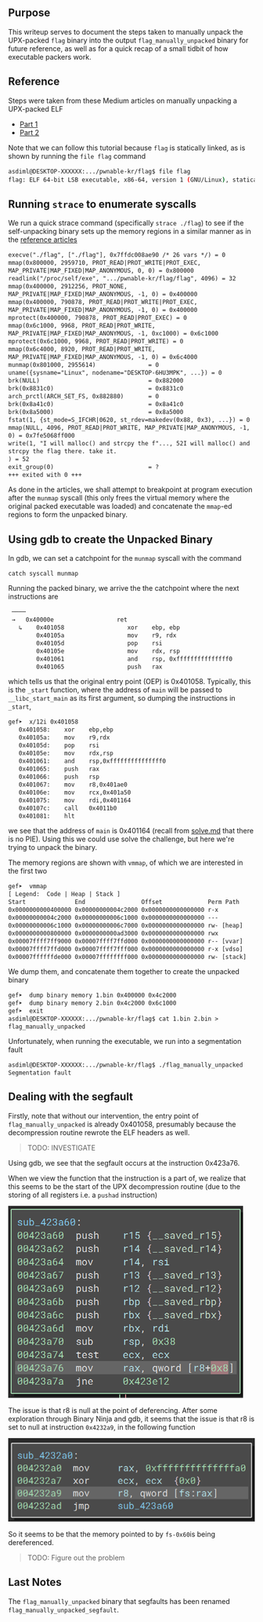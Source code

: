 ## Purpose

This writeup serves to document the steps taken to manually unpack the UPX-packed `flag` binary into the output `flag_manually_unpacked` binary for future reference, as well as for a quick recap of a small tidbit of how executable packers work. 

## Reference

Steps were taken from these Medium articles on manually unpacking a UPX-packed ELF
- [Part 1](https://dlnhxyz.medium.com/manually-unpacking-a-upx-packed-binary-with-radare2-part-1-7039317c2ed8)
- [Part 2](https://dlnhxyz.medium.com/manually-unpacking-a-upx-packed-binary-with-radare2-part-2-be00860b5eac)

Note that we can follow this tutorial because `flag` is statically linked, as is shown by running the `file flag` command

```bash
asdiml@DESKTOP-XXXXXX:.../pwnable-kr/flag$ file flag
flag: ELF 64-bit LSB executable, x86-64, version 1 (GNU/Linux), statically linked, no section header
```

## Running `strace` to enumerate syscalls

We run a quick strace command (specifically `strace ./flag`) to see if the self-unpacking binary sets up the memory regions in a similar manner as in the [reference articles](#reference)

```
execve("./flag", ["./flag"], 0x7ffdc008ae90 /* 26 vars */) = 0
mmap(0x800000, 2959710, PROT_READ|PROT_WRITE|PROT_EXEC, MAP_PRIVATE|MAP_FIXED|MAP_ANONYMOUS, 0, 0) = 0x800000
readlink("/proc/self/exe", ".../pwnable-kr/flag/flag", 4096) = 32
mmap(0x400000, 2912256, PROT_NONE, MAP_PRIVATE|MAP_FIXED|MAP_ANONYMOUS, -1, 0) = 0x400000
mmap(0x400000, 790878, PROT_READ|PROT_WRITE|PROT_EXEC, MAP_PRIVATE|MAP_FIXED|MAP_ANONYMOUS, -1, 0) = 0x400000
mprotect(0x400000, 790878, PROT_READ|PROT_EXEC) = 0
mmap(0x6c1000, 9968, PROT_READ|PROT_WRITE, MAP_PRIVATE|MAP_FIXED|MAP_ANONYMOUS, -1, 0xc1000) = 0x6c1000
mprotect(0x6c1000, 9968, PROT_READ|PROT_WRITE) = 0
mmap(0x6c4000, 8920, PROT_READ|PROT_WRITE, MAP_PRIVATE|MAP_FIXED|MAP_ANONYMOUS, -1, 0) = 0x6c4000
munmap(0x801000, 2955614)               = 0
uname({sysname="Linux", nodename="DESKTOP-6HU3MPK", ...}) = 0
brk(NULL)                               = 0x882000
brk(0x8831c0)                           = 0x8831c0
arch_prctl(ARCH_SET_FS, 0x882880)       = 0
brk(0x8a41c0)                           = 0x8a41c0
brk(0x8a5000)                           = 0x8a5000
fstat(1, {st_mode=S_IFCHR|0620, st_rdev=makedev(0x88, 0x3), ...}) = 0
mmap(NULL, 4096, PROT_READ|PROT_WRITE, MAP_PRIVATE|MAP_ANONYMOUS, -1, 0) = 0x7fe5068ff000
write(1, "I will malloc() and strcpy the f"..., 52I will malloc() and strcpy the flag there. take it.
) = 52
exit_group(0)                           = ?
+++ exited with 0 +++
```

As done in the articles, we shall attempt to breakpoint at program execution after the `munmap` syscall (this only frees the virtual memory where the original packed executable was loaded) and concatenate the `mmap`-ed regions to form the unpacked binary. 

## Using gdb to create the Unpacked Binary

In gdb, we can set a catchpoint for the `munmap` syscall with the command

```
catch syscall munmap
```

Running the packed binary, we arrive the the catchpoint where the next instructions are

```
 ────
 →   0x40000e                  ret    
   ↳    0x401058                  xor    ebp, ebp
        0x40105a                  mov    r9, rdx
        0x40105d                  pop    rsi
        0x40105e                  mov    rdx, rsp
        0x401061                  and    rsp, 0xfffffffffffffff0
        0x401065                  push   rax
```

which tells us that the original entry point (OEP) is 0x401058. Typically, this is the `_start` function, where the address of `main` will be passed to `__libc_start_main` as its first argument, so dumping the instructions in `_start`, 

```
gef➤  x/12i 0x401058
   0x401058:    xor    ebp,ebp
   0x40105a:    mov    r9,rdx
   0x40105d:    pop    rsi
   0x40105e:    mov    rdx,rsp
   0x401061:    and    rsp,0xfffffffffffffff0
   0x401065:    push   rax
   0x401066:    push   rsp
   0x401067:    mov    r8,0x401ae0
   0x40106e:    mov    rcx,0x401a50
   0x401075:    mov    rdi,0x401164
   0x40107c:    call   0x4011b0
   0x401081:    hlt
```

we see that the address  of `main` is 0x401164 (recall from [solve.md](./solve.md#improvements-on-hindsight) that there is no PIE). Using this we could use solve the challenge, but here we're trying to unpack the binary. 

The memory regions are shown with `vmmap`, of which we are interested in the first two

```
gef➤  vmmap
[ Legend:  Code | Heap | Stack ]
Start              End                Offset             Perm Path
0x0000000000400000 0x00000000004c2000 0x0000000000000000 r-x 
0x00000000004c2000 0x00000000006c1000 0x0000000000000000 --- 
0x00000000006c1000 0x00000000006c7000 0x0000000000000000 rw- [heap]
0x0000000000800000 0x0000000000ad3000 0x0000000000000000 rwx 
0x00007ffff7ff9000 0x00007ffff7ffd000 0x0000000000000000 r-- [vvar]
0x00007ffff7ffd000 0x00007ffff7fff000 0x0000000000000000 r-x [vdso]
0x00007ffffffde000 0x00007ffffffff000 0x0000000000000000 rw- [stack]
```

We dump them, and concatenate them together to create the unpacked binary

```
gef➤  dump binary memory 1.bin 0x400000 0x4c2000
gef➤  dump binary memory 2.bin 0x4c2000 0x6c1000
gef➤  exit
asdiml@DESKTOP-XXXXXX:.../pwnable-kr/flag$ cat 1.bin 2.bin > flag_manually_unpacked
```

Unfortunately, when running the executable, we run into a segmentation fault

```
asdiml@DESKTOP-XXXXXX:.../pwnable-kr/flag$ ./flag_manually_unpacked
Segmentation fault
```

## Dealing with the segfault

Firstly, note that without our intervention, the entry point of `flag_manually_unpacked` is already 0x401058, presumably because the decompression routine rewrote the ELF headers as well. 

> TODO: INVESTIGATE

Using gdb, we see that the segfault occurs at the instruction 0x423a76. 

When we view the function that the instruction is a part of, we realize that this seems to be the start of the UPX decompression routine (due to the storing of all registers i.e. a `pushad` instruction)

![pushad.png](./doc/assets/pushad.png)

The issue is that r8 is null at the point of deferencing. After some exploration through Binary Ninja and gdb, it seems that the issue is that r8 is set to null at instruction `0x4232a9`, in the following function

![sub_4232a0 function](./doc/assets/r8-null.png)

So it seems to be that the memory pointed to by `fs-0x60`is being dereferenced. 

> TODO: Figure out the problem

## Last Notes

The `flag_manually_unpacked` binary that segfaults has been renamed `flag_manually_unpacked_segfault`. 
